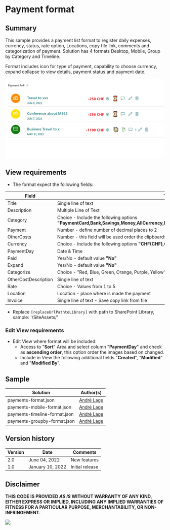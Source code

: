 # Payment format 

## Summary
This sample provides a payment list format to register daily expenses, currency, status, rate option, Locations, copy file link, comments and categorization of payment.
Solution has 4 formats Desktop, Mobile, Group by Category and Timeline.

Format includes icon for type of payment, capability to choose currency, expand collapse to view details, payment status and payment date.

![Payment format ](./assets/PaymentsList.gif)

## View requirements
- The format expect the following fields:

Field |Type
--------|---------
Title | Single line of text 
Description | Multiple Line of Text
Category | Choice - Include the following options **"PaymentCard,Bank,Savings,Money,AllCurrency,EatDrink,AirTickets,ShoppingCart,Shop,Home,Health"**
Payment | Number  - define number of decimal places to 2
OtherCosts | Number - this field will be used order the clipboards
Currency | Choice - Include the following options **"CHF(CHF),€(EUR)£(GBP),$(USD),¥(JPY)"**
PaymentDay | Date & Time
Paid | Yes/No - default value **"No"**
Expand | Yes/No - default value **"No"**
Categorize | Choice - "Red, Blue, Green, Orange, Purple, Yellow"
OtherCostDescription | Single line of text 
Rate | Choice - Values from 1 to 5
Location | Location - place where is made the payment
Invoice | Single line of text - Save copy link from file

- Replace `[replaceUrlPathtoLibrary]` with path to SharePoint Library, sample: '/SiteAssets/'

### Edit View requirements

- Edit View where format will be included:
   - Access to "**Sort**" Area and select column "**PaymentDay**" and check as **ascending order**, this option order the images based on changed.
   - Include in View the following additional fields "**Created**", "**Modified**" and "**Modified By**".

## Sample

Solution|Author(s)
--------|---------
payments-format.json | [André Lage](https://twitter.com/aaclage)
payments-mobile-format.json | [André Lage](https://twitter.com/aaclage)
payments-timeline-format.json | [André Lage](https://twitter.com/aaclage)
payments-groupby-format.json | [André Lage](https://twitter.com/aaclage)

## Version history

Version|Date|Comments
-------|----|--------
2.0|June 04, 2022|New features
1.0|January 10, 2022|Initial release


## Disclaimer
**THIS CODE IS PROVIDED *AS IS* WITHOUT WARRANTY OF ANY KIND, EITHER EXPRESS OR IMPLIED, INCLUDING ANY IMPLIED WARRANTIES OF FITNESS FOR A PARTICULAR PURPOSE, MERCHANTABILITY, OR NON-INFRINGEMENT.**

<img src="https://pnptelemetry.azurewebsites.net/list-formatting/view-samples/payments-format" />
